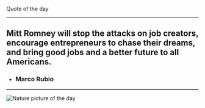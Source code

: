 Quote of the day***## Mitt Romney will stop the attacks on job creators, encourage entrepreneurs to chase their dreams, and bring good jobs and a better future to all Americans. - ### Marco Rubio***<img src="https://www.naturepicoftheday.com//npods/2021/february/meltwater_800w.jpg" alt="Nature picture of the day">